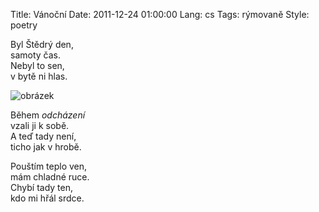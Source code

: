 Title: Vánoční
Date: 2011-12-24 01:00:00
Lang: cs
Tags: rýmovaně
Style: poetry

Byl Štědrý den,<br>
samoty čas.<br>
Nebyl to sen,<br>
v bytě ni hlas.

![obrázek]({static}/images/153.jpg)

Během *odcházení*<br>
vzali ji k sobě.<br>
A teď tady není,<br>
ticho jak v hrobě.

Pouštím teplo ven,<br>
mám chladné ruce.<br>
Chybí tady ten,<br>
kdo mi hřál srdce.
